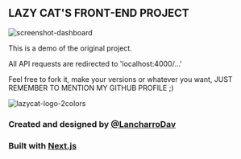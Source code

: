 ## LAZY CAT'S FRONT-END PROJECT

![screenshot-dashboard](https://user-images.githubusercontent.com/49806971/111025789-c540b100-83e6-11eb-9ac1-d6dc9349322a.png)

This is a demo of the original project.

All API requests are redirected to 'localhost:4000/...'

Feel free to fork it, make your versions or whatever you want, JUST REMEMBER TO MENTION MY GITHUB PROFILE ;)

![lazycat-logo-2colors](https://user-images.githubusercontent.com/49806971/111025783-b35f0e00-83e6-11eb-9659-7acb11eba2d1.png)

### Created and designed by [@LancharroDav](https://github.com/LancharroDav)
### Built with [Next.js](https://nextjs.org)
